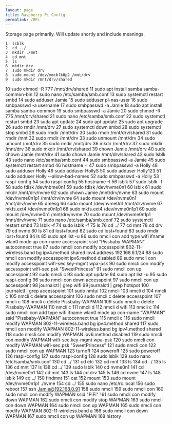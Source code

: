```yaml
---
layout: page
title: Raspberry Pi Config
permalink: /RPi
---
```


Storage page primarily. Will update shortly and include meanings.

    1  lsblk
    2  cd ../
    3  mkdir ./mnt
    4  cd mnt
    5  ls
    6  mkdir drv
    7  sudo mkdir drv
    8  sudo mount /dev/mmcblk0p2 /mnt/drv
    9  sudo mkdir /mnt/drv/shared
   10  sudo chmod -R 777 /mnt/drv/shared
   11  sudo apt install samba samba-common-bin
   12  sudo nano /etc/samba/smb.conf
   13  sudo systemctl restart smbd
   14  sudo adduser Jamie
   15  sudo adduser pi-nas-user
   16  sudo smbpasswd -a username
   17  sudo smbpasswd -a Jamie
   18  sudo apt install samba samba-common
   19  sudo smbpasswd -a Jamie
   20  sudo chmod -R 775 /mnt/drv/shared
   21  sudo nano /etc/samba/smb.conf
   22  sudo systemctl restart smbd
   23  suda apt update
   24  sudo apt update
   25  sudo apt upgrade
   26  sudo rmdir /mnt/drv
   27  sudo systemctl down smbd
   28  sudo systemctl stop smbd
   29  sudo rmdir /mnt/drv
   30  sudo rmdir /mnt/drv/shared
   31  sudo rmdir /mnt
   32  sudo rmdir /mnt/drv
   33  sudo unmount /mnt/drv
   34  sudo umount /mnt/drv
   35  sudo rmdir /mnt/drv
   36  mkdir /mnt/drv
   37  sudo mkdir /mnt/drv
   38  sudo mkdir /mnt/drv/shared
   39  chown Jamie /mnt/drv
   40  sudo chown Jamie /mnt/drv
   41  sudo chown Jamie /mnt/drv/shared
   42  sudo lsblk
   43  sudo nano /etc/samba/smb.conf
   44  sudo smbpasswd -a Jamie
   45  sudo systemctl restart smbd
   46  hostname -I
   47  sudo smbpasswd -a Holly
   48  sudo adduser Holly
   49  sudo adduser HollyS
   50  sudo adduser Holly123
   51  sudo adduser Holly --allow-bad-names
   52  sudo smbpasswd -a Holly
   53  raspi-config
   54  sudo raspi-config
   55  hostname -I
   56  lsblk
   57  sudo lsblk -f
   58  sudo fdisk /dev/nbme0n1
   59  sudo fdisk /dev/nvme0n1
   60  lsblk
   61  sudo mkdir /mnt/drv/nvme
   62  sudo chown Jamie /mnt/drv/nvme
   63  sudo mount /dev/nvme0n1p1 /mnt/drv/nvme
   64  sudo mount /dev/nvme0n1 /mnt/drv/nvme
   65  dmesg
   66  sudo mount /dev/nvme0n1 /mnt/drv/nvme
   67  mkfs.ext4 /dev/nvme0n1p1
   68  sudo mkfs.ext4 /dev/nvme0n1p1
   69  sudo mount /dev/nvme0n1 /mnt/drv/nvme
   70  sudo mount /dev/nvme0n1p1 /mnt/drv/nvme
   71  sudo nano /etc/samba/smb.conf
   72  sudo systemctl restart smbd
   73  lsblk -f
   74  sudo lsblk -f
   75  ls
   76  cd ../
   77  cd mnt
   78  cd drv
   79  cd nvme
   80  ls
   81  cd lost+found
   82  sudo cd lost+found
   83  sudo rmdir lost+found
   84  ls
   85  sudo apt list -u
   86  sudo nmcli con add type wifi ifname wlan0 mode ap con-name accesspoint ssid "Pissbaby-WAPMAN" autoconnect true
   87  sudo nmcli con modify accesspoint 802-11-wireless.band bg ipv4.method shared ipv4.address 192.168.6.1/24
   88  sudo nmcli con modify accesspoint ipv6.method disabled
   89  sudo nmcli con modify accesspoint wifi-sec.key-mgmt wpa-psk
   90  sudo nmcli con modify accesspoint wifi-sec.psk "SweetPrincess"
   91  sudo nmcli con up accesspoint
   92  sudo nmcli c
   93  sudo apt update
   94  sudo apt list -u
   95  sudo raspi-config
   96  sudo nmcli con down accesspoint
   97  sudo nmcli con up accesspoint
   98  journalctl | grep wifi
   99  journalctl | grep hotspot
  100  journalctl | grep accesspoint
  101  sudo nmtui
  102  nmcli
  103  nmcli d
  104  nmcli c
  105  nmcli c delete accesspoint
  106  sudo nmcli c delete accesspoint
  107  nmcli c
  108  nmcli c delete Pissbaby-WAPMAN
  109  sudo nmcli c delete Pissbaby-WAPMAN
  110  nmcli c
  111  nmcli d
  112  nmcli d wifi
  113  nmcli c
  114  sudo nmcli con add type wifi ifname wlan0 mode ap con-name "WAPMAN" ssid "Pissbaby-WAPMAN" autoconnect true
  115  nmcli c
  116  sudo nmcli modify WAPMAN 802-11-wireless.band bg ipv4.method shared
  117  sudo nmcli con modify WAPMAN 802-11-wireless.band bg ipv4.method shared
  118  sudo nmcli con modify WAPMAN ipv6.method disabled
  119  sudo nmcli con modify WAPMAN wifi-sec.key-mgmt wpa-psk
  120  sudo nmcli con modify WAPMAN wifi-sec.psk "SweetPrincess"
  121  sudo nmcli con
  122  sudo nmcli con up WAPMAN
  123  turnoff
  124  poweroff
  125  sudo poweroff
  126  raspi-config
  127  sudo raspi-config
  128  sudo lsblk
  129  sudo nano /etc/samba/smb.conf
  130  cd ../
  131  cd etc
  132  cd mnt
  133  ls
  134  cd ../
  135  ls
  136  cd mnt
  137  ls
  138  cd ../
  139  sudo lsblk
  140  cd nvme0n1
  141  cd /dev/nvme0n1
  142  cd mnt
  143  ls
  144  cd drv
  145  ls
  146  cd nvme
  147  ls
  148  lsblk
  149  cd ../
  150  findmnt
  151  cat
  152  mount
  153  sudo mount /dev/nvme0n1p1 ./nvme
  154  cd ../
  155  sudo nano /etc/rc.local
  156  sudo reboot
  157  ssh Jamie@192.168.0.91
  158  sudo nmcli
  159  sudo nmcli con
  160  sudo nmcli con modify WAPMAN ssid "PiFi"
  161  sudo nmcli con modify down WAPMAN
  162  sudo nmcli con modify stop WAPMAN
  163  sudo nmcli con down WAPMAN
  164  sudo nmcli con up WAPMAN
  165  sudo nmcli con modify WAPMAN 802-11-wireless.band a
  166  sudo nmcli con down WAPMAN
  167  sudo nmcli con up WAPMAN
  168  history